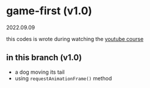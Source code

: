 # game-first (v1.0)
2022.09.09 

this codes is wrote during watching the [youtube course](https://www.youtube.com/watch?v=GFO_txvwK_c) 


## in this branch (v1.0)

* a dog moving its tail 
* using `requestAnimationFrame()` method






